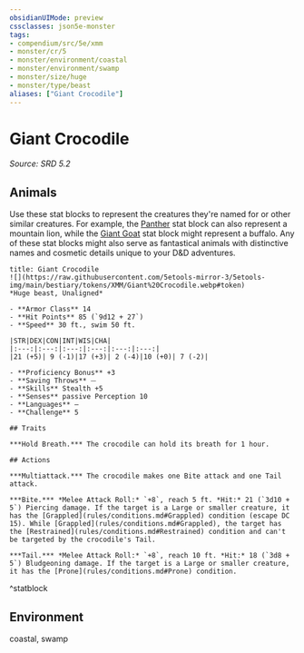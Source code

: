 ```yaml
---
obsidianUIMode: preview
cssclasses: json5e-monster
tags:
- compendium/src/5e/xmm
- monster/cr/5
- monster/environment/coastal
- monster/environment/swamp
- monster/size/huge
- monster/type/beast
aliases: ["Giant Crocodile"]
---
```

# Giant Crocodile
*Source: SRD 5.2*  

## Animals

Use these stat blocks to represent the creatures they're named for or other similar creatures. For example, the [Panther](compendium/bestiary/beast/panther-xmm.md) stat block can also represent a mountain lion, while the [Giant Goat](compendium/bestiary/beast/giant-goat-xmm.md) stat block might represent a buffalo. Any of these stat blocks might also serve as fantastical animals with distinctive names and cosmetic details unique to your D&D adventures.

```ad-statblock
title: Giant Crocodile
![](https://raw.githubusercontent.com/5etools-mirror-3/5etools-img/main/bestiary/tokens/XMM/Giant%20Crocodile.webp#token)
*Huge beast, Unaligned*

- **Armor Class** 14
- **Hit Points** 85 (`9d12 + 27`)
- **Speed** 30 ft., swim 50 ft.

|STR|DEX|CON|INT|WIS|CHA|
|:---:|:---:|:---:|:---:|:---:|:---:|
|21 (+5)| 9 (-1)|17 (+3)| 2 (-4)|10 (+0)| 7 (-2)|

- **Proficiency Bonus** +3
- **Saving Throws** ⏤
- **Skills** Stealth +5
- **Senses** passive Perception 10
- **Languages** —
- **Challenge** 5

## Traits

***Hold Breath.*** The crocodile can hold its breath for 1 hour.

## Actions

***Multiattack.*** The crocodile makes one Bite attack and one Tail attack.

***Bite.*** *Melee Attack Roll:* `+8`, reach 5 ft. *Hit:* 21 (`3d10 + 5`) Piercing damage. If the target is a Large or smaller creature, it has the [Grappled](rules/conditions.md#Grappled) condition (escape DC 15). While [Grappled](rules/conditions.md#Grappled), the target has the [Restrained](rules/conditions.md#Restrained) condition and can't be targeted by the crocodile's Tail.

***Tail.*** *Melee Attack Roll:* `+8`, reach 10 ft. *Hit:* 18 (`3d8 + 5`) Bludgeoning damage. If the target is a Large or smaller creature, it has the [Prone](rules/conditions.md#Prone) condition.
```
^statblock

## Environment

coastal, swamp